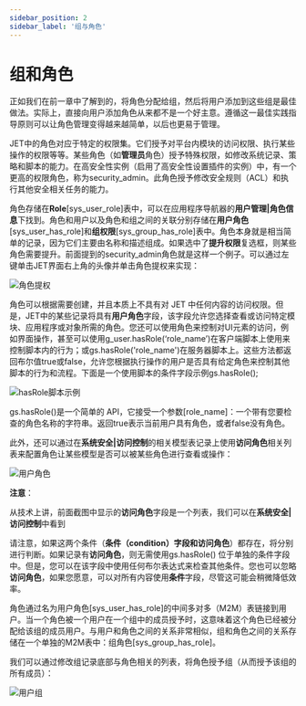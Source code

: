 ```yaml
---
sidebar_position: 2
sidebar_label: '组与角色'
---
```

# 组和角色

正如我们在前一章中了解到的，将角色分配给组，然后将用户添加到这些组是最佳做法。实际上，直接向用户添加角色从来都不是一个好主意。遵循这一最佳实践指导原则可以让角色管理变得越来越简单，以后也更易于管理。

JET中的角色对应于特定的权限集。它们授予对平台内模块的访问权限、执行某些操作的权限等等。某些角色（如**管理员**角色）授予特殊权限，如修改系统记录、策略和脚本的能力。在高安全性实例（启用了高安全性设置插件的实例）中，有一个更高的权限角色，称为security_admin。此角色授予修改安全规则（ACL）和执行其他安全相关任务的能力。

角色存储在**Role**[sys_user_role]表中，可以在应用程序导航器的**用户管理|角色信息**下找到。角色和用户以及角色和组之间的关联分别存储在**用户角色**[sys_user_has_role]和**组权限**[sys_group_has_role]表中。角色本身就是相当简单的记录，因为它们主要由名称和描述组成。如果选中了**提升权限**复选框，则某些角色需要提升。前面提到的security_admin角色就是这样一个例子。可以通过左键单击JET界面右上角的头像并单击角色提权来实现：

![角色提权](/img/user-administration-and-security/elvate-role.png)

角色可以根据需要创建，并且本质上不具有对 JET 中任何内容的访问权限。但是，JET中的某些记录将具有**用户角色**字段，该字段允许您选择查看或访问特定模块、应用程序或对象所需的角色。您还可以使用角色来控制对UI元素的访问，例如界面操作，甚至可以使用g_user.hasRole(‘role_name’)在客户端脚本上使用来控制脚本内的行为；或gs.hasRole('role_name')在服务器脚本上。这些方法都返回布尔值true或false，允许您根据执行操作的用户是否具有给定角色来控制其他脚本的行为和流程。下面是一个使用脚本的条件字段示例gs.hasRole();

![hasRole脚本示例](/img/user-administration-and-security/hasRoleCondition.png)

gs.hasRole()是一个简单的 API，它接受一个参数[role_name]：一个带有您要检查的角色名称的字符串。返回true表示当前用户具有角色，或者false没有角色。

此外，还可以通过在**系统安全|访问控制**的相关模型表记录上使用**访问角色**相关列表来配置角色让某些模型是否可以被某些角色进行查看或操作：

![用户角色](/img/user-administration-and-security/aclVisitRole.png)

**注意**：

从技术上讲，前面截图中显示的**访问角色**字段是一个列表，我们可以在**系统安全|访问控制**中看到

请注意，如果这两个条件（**条件（condition）**字段和**访问角色**）都存在，将分别进行判断。如果记录有**访问角色**，则无需使用gs.hasRole() 位于单独的条件字段中。但是，您可以在该字段中使用任何布尔表达式来检查其他条件。您也可以忽略**访问角色**，如果您愿意，可以对所有内容使用**条件**字段，尽管这可能会稍微降低效率。

角色通过名为用户角色[sys_user_has_role]的中间多对多（M2M）表链接到用户。当一个角色被一个用户在一个组中的成员授予时，这意味着这个角色已经被分配给该组的成员用户。与用户和角色之间的关系非常相似，组和角色之间的关系存储在一个单独的M2M表中：组角色[sys_group_has_role]。

我们可以通过修改组记录底部与角色相关的列表，将角色授予组（从而授予该组的所有成员）：

![用户组](/img/user-administration-and-security/userGroup.png)



